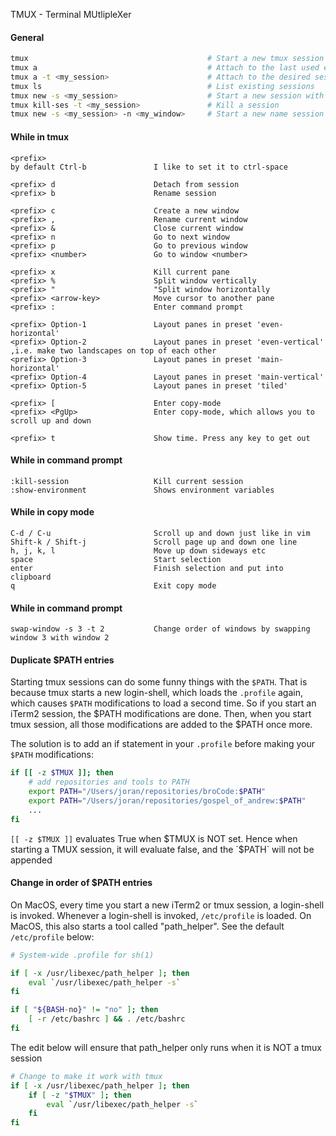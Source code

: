 TMUX - Terminal MUtlipleXer

#### General
```sh
tmux                                        # Start a new tmux session
tmux a                                      # Attach to the last used existing session
tmux a -t <my_session>                      # Attach to the desired session
tmux ls                                     # List existing sessions
tmux new -s <my_session>                    # Start a new session with a desired session name
tmux kill-ses -t <my_session>               # Kill a session
tmux new -s <my_session> -n <my_window>     # Start a new name session with a named window
```

#### While in tmux
```
<prefix> 
by default Ctrl-b               I like to set it to ctrl-space

<prefix> d                      Detach from session
<prefix> b                      Rename session

<prefix> c                      Create a new window
<prefix> ,                      Rename current window
<prefix> &                      Close current window
<prefix> n                      Go to next window
<prefix> p                      Go to previous window
<prefix> <number>               Go to window <number>

<prefix> x                      Kill current pane
<prefix> %                      Split window vertically
<prefix> "                      "Split window horizontally
<prefix> <arrow-key>            Move cursor to another pane
<prefix> :                      Enter command prompt

<prefix> Option-1               Layout panes in preset 'even-horizontal'
<prefix> Option-2               Layout panes in preset 'even-vertical'    ,i.e. make two landscapes on top of each other
<prefix> Option-3               Layout panes in preset 'main-horizontal'
<prefix> Option-4               Layout panes in preset 'main-vertical'
<prefix> Option-5               Layout panes in preset 'tiled'

<prefix> [                      Enter copy-mode
<prefix> <PgUp>                 Enter copy-mode, which allows you to scroll up and down

<prefix> t                      Show time. Press any key to get out
```

#### While in command prompt
```
:kill-session                   Kill current session
:show-environment               Shows environment variables
```

#### While in copy mode
```
C-d / C-u                       Scroll up and down just like in vim
Shift-k / Shift-j               Scroll page up and down one line
h, j, k, l                      Move up down sideways etc
space                           Start selection
enter                           Finish selection and put into clipboard
q                               Exit copy mode
```

#### While in command prompt
```
swap-window -s 3 -t 2           Change order of windows by swapping window 3 with window 2
```

#### Duplicate $PATH entries
Starting tmux sessions can do some funny things with the `$PATH`. That is because tmux starts a new login-shell,
which loads the `.profile` again, which causes `$PATH` modifications to load a second time.
So if you start an iTerm2 session, the $PATH modifications are done. Then, when you start tmux session,
all those modifications are added to the $PATH once more.

The solution is to add an if statement in your `.profile` before making your `$PATH` modifications:
```sh
if [[ -z $TMUX ]]; then
    # add repositories and tools to PATH
    export PATH="/Users/joran/repositories/broCode:$PATH"
    export PATH="/Users/joran/repositories/gospel_of_andrew:$PATH"
    ...
fi
```

`[[ -z $TMUX ]]` evaluates True when $TMUX is NOT set. Hence when starting a TMUX session,
it will evaluate false, and the `$PATH` will not be appended

#### Change in order of $PATH entries
On MacOS, every time you start a new iTerm2 or tmux session, a login-shell is invoked.
Whenever a login-shell is invoked, `/etc/profile` is loaded. On MacOS, this also
starts a tool called "path_helper". See the default `/etc/profile` below:

```sh
# System-wide .profile for sh(1)

if [ -x /usr/libexec/path_helper ]; then
	eval `/usr/libexec/path_helper -s`
fi

if [ "${BASH-no}" != "no" ]; then
	[ -r /etc/bashrc ] && . /etc/bashrc
fi
```

The edit below will ensure that path_helper only runs when
it is NOT a tmux session

```sh
# Change to make it work with tmux
if [ -x /usr/libexec/path_helper ]; then
    if [ -z "$TMUX" ]; then
        eval `/usr/libexec/path_helper -s`
    fi
fi
```
